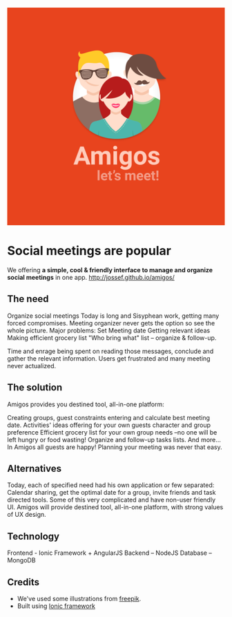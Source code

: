 
![image](https://raw.githubusercontent.com/Jossef/amigos/master/resources/splash.png)

# Social meetings are popular
We offering **a simple, cool & friendly interface to manage and organize social meetings** in one app.
http://jossef.github.io/amigos/

	
## The need
Organize social meetings Today is long and Sisyphean work, getting many forced compromises.
Meeting organizer never gets the option so see the whole picture.
Major problems:
Set Meeting date
Getting relevant ideas
Making efficient grocery list
"Who bring what" list – organize & follow-up.

Time and enrage being spent on reading those messages, conclude and gather the relevant information.
Users get frustrated and many meeting never actualized.

## The solution
Amigos provides you destined tool, all-in-one platform:

Creating groups, guest constraints entering and calculate best meeting date.
Activities' ideas offering for your own guests character and group preference  Efficient grocery list for your own group needs –no one will be left hungry or food wasting!
Organize and follow-up tasks lists.
And more…
In Amigos all guests are happy!
Planning your meeting was never that easy.

## Alternatives
Today, each of specified need had his own application or few separated:
Calendar sharing, get the optimal date for a group, invite friends and task directed tools.
Some of this very complicated and have non-user friendly UI.
Amigos will provide destined tool, all-in-one platform, with strong values of UX design.

## Technology
Frontend - Ionic Framework + AngularJS
Backend – NodeJS
Database – MongoDB

## Credits
- We've used some illustrations from [freepik](http://www.freepik.com/).
- Built using [Ionic framework](http://ionicframework.com/)




